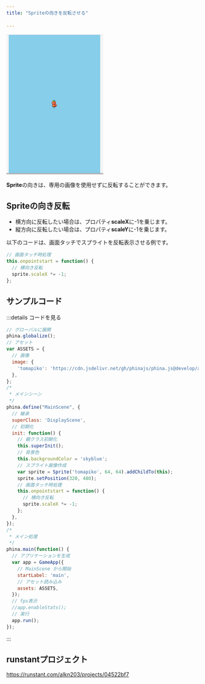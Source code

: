 ```yaml
---
title: "Spriteの向きを反転させる"

---
```


![reverse-sprite](/images/reverse-sprite.gif)

**Sprite**の向きは、専用の画像を使用せずに反転することができます。

## Spriteの向き反転
* 横方向に反転したい場合は、プロパティ**scaleX**に-1を乗じます。
* 縦方向に反転したい場合は、プロパティ**scaleY**に-1を乗じます。

以下のコードは、画面タッチでスプライトを反転表示させる例です。

```js
// 画面タッチ時処理
this.onpointstart = function() {
  // 横向き反転
  sprite.scaleX *= -1;
};
```

## サンプルコード
:::details コードを見る
```js
// グローバルに展開
phina.globalize();
// アセット
var ASSETS = {
  // 画像
  image: {
    'tomapiko': 'https://cdn.jsdelivr.net/gh/phinajs/phina.js@develop/assets/images/tomapiko.png',
  },
};
/*
 * メインシーン
 */
phina.define("MainScene", {
  // 継承
  superClass: 'DisplayScene',
  // 初期化
  init: function() {
    // 親クラス初期化
    this.superInit();
    // 背景色
    this.backgroundColor = 'skyblue';
    // スプライト画像作成
    var sprite = Sprite('tomapiko', 64, 64).addChildTo(this);
    sprite.setPosition(320, 480);
    // 画面タッチ時処理
    this.onpointstart = function() {
      // 横向き反転
      sprite.scaleX *= -1;
    };
  },
});
/*
 * メイン処理
 */
phina.main(function() {
  // アプリケーションを生成
  var app = GameApp({
    // MainScene から開始
    startLabel: 'main',
    // アセット読み込み
    assets: ASSETS,
  });
  // fps表示
  //app.enableStats();
  // 実行
  app.run();
});
```
:::

## runstantプロジェクト
https://runstant.com/alkn203/projects/04522bf7